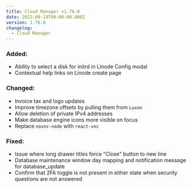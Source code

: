 ```yaml
---
title: Cloud Manager v1.76.0
date: 2022-09-19T00:00:00.000Z
version: 1.76.0
changelog:
  - Cloud Manager
---
```


### Added:
- Ability to select a disk for initrd in Linode Config modal
- Contextual help links on Linode create page


### Changed:
- Invoice tax and logo updates
- Improve timezone offsets by pulling them from `Luxon`
- Allow deletion of private IPv4 addresses
- Make database engine icons more visible on focus
- Replace `novnc-node` with `react-vnc`


### Fixed:
- Issue where long drawer titles force "Close" button to new line
- Database maintenance window day mapping and notification message for database_update
- Confirm that 2FA toggle is not present in either state when security questions are not answered
